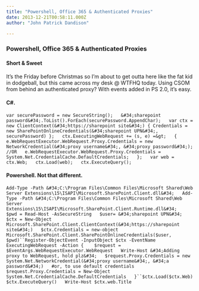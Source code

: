 ```yaml
---
title: "Powershell, Office 365 & Authenticated Proxies"
date: 2013-12-21T00:58:11.000Z
author: "John Patrick Dandison"

---
```


### Powershell, Office 365 &amp; Authenticated Proxies

#### Short &amp; Sweet

It’s the Friday before Christmas so I’m about to get outta here like the fat kid in dodgeball, but this came across my desk @ WTFHQ today. Using CSOM from behind an authenticated proxy? With events added in PS 2.0, it’s easy.

#### C#.
`var securePassword = new SecureString();  
&#34;sharepoint password&#34;.ToList().ForEach(securePassword.AppendChar);  
var ctx = new ClientContext(&#34;https://sharepoint site&#34;) { Credentials = new SharePointOnlineCredentials(&#34;sharepoint UPN&#34;, securePassword) };  
ctx.ExecutingWebRequest += (s, e) =&gt;  
{  
	e.WebRequestExecutor.WebRequest.Proxy.Credentials = new NetworkCredential(&#34;proxy username&#34;, &#34;proxy password&#34;);  
	//OR  
	e.WebRequestExecutor.WebRequest.Proxy.Credentials = System.Net.CredentialCache.DefaultCredentials;  
};  
var web = ctx.Web;  
ctx.Load(web);  
ctx.ExecuteQuery();`

#### Powershell. Not that different.
`Add-Type -Path &#34;C:\Program Files\Common Files\Microsoft Shared\Web Server Extensions\15\ISAPI\Microsoft.SharePoint.Client.dll&#34;  
Add-Type -Path &#34;C:\Program Files\Common Files\Microsoft Shared\Web Server Extensions\15\ISAPI\Microsoft.SharePoint.Client.Runtime.dll&#34;  
$pwd = Read-Host -AsSecureString  
$user= &#34;sharepoint UPN&#34;  
$ctx = New-Object Microsoft.SharePoint.Client.ClientContext(&#34;https://sharepoint site&#34;)  
$ctx.Credentials = new-object Microsoft.SharePoint.Client.SharePointOnlineCredentials($user, $pwd)``Register-ObjectEvent -InputObject $ctx -EventName ExecutingWebRequest -Action {   
	$request = $EventArgs.WebRequestExecutor.WebRequest  
	Write-Host &#34;Adding proxy to WebRequest, hold plz&#34;  
	$request.Proxy.Credentials = new System.Net.NetworkCredential(&#34;proxy username&#34;, &#34;a password&#34;)  
	#or, to use default credentials  
	$request.Proxy.Credentials = New-Object System.Net.CredentialCache.DefaultCredentials  
}``$ctx.Load($ctx.Web)  
$ctx.ExecuteQuery()  
Write-Host $ctx.web.Title`
